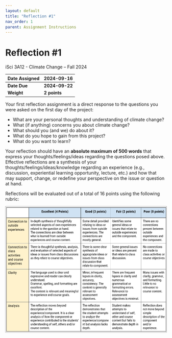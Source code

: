 ```yaml
---
layout: default
title: "Reflection #1"
nav_order: 1
parent: Assignment Instructions
---
```


# Reflection #1
iSci 3A12 - Climate Change – Fall 2024  

|Date Assigned|2024-09-16|
|:--|:--|
|**Date Due**|**2024-09-22**|
|**Weight**|**2 points**|

Your first reflection assignment is a direct response to the questions you were asked on the first day of the project:
- What are your personal thoughts and understanding of climate change?
- What (if anything) concerns you about climate change?
- What should you (and we) do about it?
- What do you hope to gain from this project?
- What do you want to learn?

Your reflection should have an **absolute maximum of 500 words** that express your thoughts/feelings/ideas regarding the questions posed above. Effective reflections are a synthesis of your thoughts/feelings/ideas/knowledge regarding an experience (e.g., discussion, experiential learning opportunity, lecture, etc.) and how that may support, change, or redefine your perspective on the issue or question at hand.  

Reflections will be evaluated out of a total of 16 points using the following rubric: 

<img src="img/reflection-rubric.png" alt="Assessment rubric" width="700" style="border: 1px solid darkgrey">